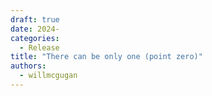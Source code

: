 ```yaml
---
draft: true
date: 2024-
categories:
  - Release
title: "There can be only one (point zero)"
authors:
  - willmcgugan
---
```

